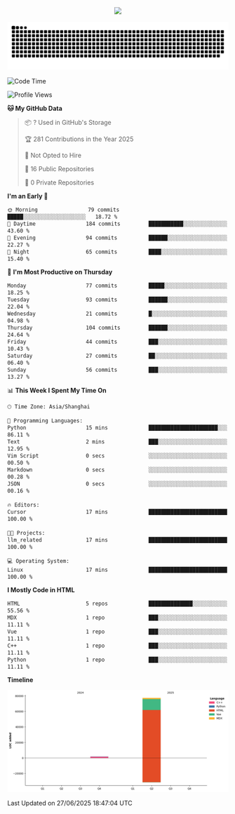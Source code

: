 <div id="header" align="center">
  <img src="https://media.giphy.com/media/du3J3cXyzhj75IOgvA/giphy.gif" width="120"/>
</div>



![](https://raw.githubusercontent.com/iocion/iocion/refs/heads/output/github-contribution-grid-snake.svg)


<!--START_SECTION:waka-->
![Code Time](http://img.shields.io/badge/Code%20Time-6%20hrs%2045%20mins-blue)

![Profile Views](http://img.shields.io/badge/Profile%20Views-77-blue)

**🐱 My GitHub Data** 

> 📦 ? Used in GitHub's Storage 
 > 
> 🏆 281 Contributions in the Year 2025
 > 
> 🚫 Not Opted to Hire
 > 
> 📜 16 Public Repositories 
 > 
> 🔑 0 Private Repositories 
 > 
**I'm an Early 🐤** 

```text
🌞 Morning                79 commits          █████░░░░░░░░░░░░░░░░░░░░   18.72 % 
🌆 Daytime                184 commits         ███████████░░░░░░░░░░░░░░   43.60 % 
🌃 Evening                94 commits          ██████░░░░░░░░░░░░░░░░░░░   22.27 % 
🌙 Night                  65 commits          ████░░░░░░░░░░░░░░░░░░░░░   15.40 % 
```
📅 **I'm Most Productive on Thursday** 

```text
Monday                   77 commits          █████░░░░░░░░░░░░░░░░░░░░   18.25 % 
Tuesday                  93 commits          ██████░░░░░░░░░░░░░░░░░░░   22.04 % 
Wednesday                21 commits          █░░░░░░░░░░░░░░░░░░░░░░░░   04.98 % 
Thursday                 104 commits         ██████░░░░░░░░░░░░░░░░░░░   24.64 % 
Friday                   44 commits          ███░░░░░░░░░░░░░░░░░░░░░░   10.43 % 
Saturday                 27 commits          ██░░░░░░░░░░░░░░░░░░░░░░░   06.40 % 
Sunday                   56 commits          ███░░░░░░░░░░░░░░░░░░░░░░   13.27 % 
```


📊 **This Week I Spent My Time On** 

```text
🕑︎ Time Zone: Asia/Shanghai

💬 Programming Languages: 
Python                   15 mins             ██████████████████████░░░   86.11 % 
Text                     2 mins              ███░░░░░░░░░░░░░░░░░░░░░░   12.95 % 
Vim Script               0 secs              ░░░░░░░░░░░░░░░░░░░░░░░░░   00.50 % 
Markdown                 0 secs              ░░░░░░░░░░░░░░░░░░░░░░░░░   00.28 % 
JSON                     0 secs              ░░░░░░░░░░░░░░░░░░░░░░░░░   00.16 % 

🔥 Editors: 
Cursor                   17 mins             █████████████████████████   100.00 % 

🐱‍💻 Projects: 
llm_related              17 mins             █████████████████████████   100.00 % 

💻 Operating System: 
Linux                    17 mins             █████████████████████████   100.00 % 
```

**I Mostly Code in HTML** 

```text
HTML                     5 repos             ██████████████░░░░░░░░░░░   55.56 % 
MDX                      1 repo              ███░░░░░░░░░░░░░░░░░░░░░░   11.11 % 
Vue                      1 repo              ███░░░░░░░░░░░░░░░░░░░░░░   11.11 % 
C++                      1 repo              ███░░░░░░░░░░░░░░░░░░░░░░   11.11 % 
Python                   1 repo              ███░░░░░░░░░░░░░░░░░░░░░░   11.11 % 
```



**Timeline**

![Lines of Code chart](https://raw.githubusercontent.com/iocion/iocion/main/assets/bar_graph.png)


 Last Updated on 27/06/2025 18:47:04 UTC
<!--END_SECTION:waka-->
